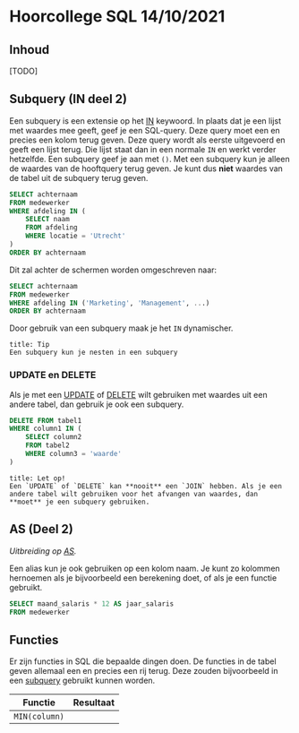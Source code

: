 # Hoorcollege SQL 14/10/2021

## Inhoud

[TODO]

## Subquery (IN deel 2)

Een subquery is een extensie op het [IN](week39/SQL-2021-09-30-H.md#IN) keywoord. In plaats dat je een lijst met waardes mee geeft, geef je een SQL-query. Deze query moet een en precies een kolom terug geven. Deze query wordt als eerste uitgevoerd en geeft een lijst terug. Die lijst staat dan in een normale `IN` en werkt verder hetzelfde. Een subquery geef je aan met `()`. Met een subquery kun je alleen de waardes van de hooftquery terug geven. Je kunt dus **niet** waardes van de tabel uit de subquery terug geven.

```sql
SELECT achternaam
FROM medewerker
WHERE afdeling IN (
	SELECT naam
	FROM afdeling
	WHERE locatie = 'Utrecht'
)
ORDER BY achternaam
```

Dit zal achter de schermen worden omgeschreven naar:

```sql
SELECT achternaam
FROM medewerker
WHERE afdeling IN ('Marketing', 'Management', ...)
ORDER BY achternaam
```

Door gebruik van een subquery maak je het `IN` dynamischer.

```ad-info
title: Tip
Een subquery kun je nesten in een subquery
```

### UPDATE en DELETE

Als je met een [UPDATE](week38/SQL-2021-09-22-H.md#UPDATE) of [DELETE](week38/SQL-2021-09-22-H.md#DELETE) wilt gebruiken met waardes uit een andere tabel, dan gebruik je ook een subquery.

```sql
DELETE FROM tabel1
WHERE column1 IN (
	SELECT column2
	FROM tabel2
	WHERE column3 = 'waarde'
)
```

```ad-warning
title: Let op!
Een `UPDATE` of `DELETE` kan **nooit** een `JOIN` hebben. Als je een andere tabel wilt gebruiken voor het afvangen van waardes, dan **moet** je een subquery gebruiken.
```

## AS (Deel 2)

*Uitbreiding op [AS](week39/SQL-2021-09-30-H.md#AS).*

Een alias kun je ook gebruiken op een kolom naam. Je kunt zo kolommen hernoemen als je bijvoorbeeld een berekening doet, of als je een functie gebruikt.

```sql
SELECT maand_salaris * 12 AS jaar_salaris
FROM medewerker
```

## Functies

Er zijn functies in SQL die bepaalde dingen doen. De functies in de tabel geven allemaal een en precies een rij terug. Deze zouden bijvoorbeeld in een [subquery](#Subquery%20IN%20deel%202) gebruikt kunnen worden.

| Functie | Resultaat |
| ------- | --------- |
| `MIN(column)`        |           |
